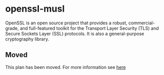 # openssl-musl

OpenSSL is an open source project that provides a robust, commercial-grade, and full-featured toolkit for the Transport Layer Security (TLS) and Secure Sockets Layer (SSL) protocols. It is also a general-purpose cryptography library.

## Moved

This plan has been moved. For more information see [here](https://github.com/habitat-sh/core-plans#additional-plans)
